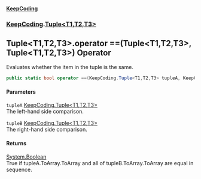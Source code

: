 #### [KeepCoding](index.md 'index')
### [KeepCoding](KeepCoding.md 'KeepCoding').[Tuple&lt;T1,T2,T3&gt;](KeepCoding_Tuple_T1_T2_T3_.md 'KeepCoding.Tuple&lt;T1,T2,T3&gt;')
## Tuple&lt;T1,T2,T3&gt;.operator ==(Tuple&lt;T1,T2,T3&gt;, Tuple&lt;T1,T2,T3&gt;) Operator
Evaluates whether the item in the tuple is the same.  
```csharp
public static bool operator ==(KeepCoding.Tuple<T1,T2,T3> tupleA, KeepCoding.Tuple<T1,T2,T3> tupleB);
```
#### Parameters
<a name='KeepCoding_Tuple_T1_T2_T3__op_Equality(KeepCoding_Tuple_T1_T2_T3__KeepCoding_Tuple_T1_T2_T3_)_tupleA'></a>
`tupleA` [KeepCoding.Tuple&lt;](KeepCoding_Tuple_T1_T2_T3_.md 'KeepCoding.Tuple&lt;T1,T2,T3&gt;')[T1](KeepCoding_Tuple_T1_T2_T3_.md#KeepCoding_Tuple_T1_T2_T3__T1 'KeepCoding.Tuple&lt;T1,T2,T3&gt;.T1')[,](KeepCoding_Tuple_T1_T2_T3_.md 'KeepCoding.Tuple&lt;T1,T2,T3&gt;')[T2](KeepCoding_Tuple_T1_T2_T3_.md#KeepCoding_Tuple_T1_T2_T3__T2 'KeepCoding.Tuple&lt;T1,T2,T3&gt;.T2')[,](KeepCoding_Tuple_T1_T2_T3_.md 'KeepCoding.Tuple&lt;T1,T2,T3&gt;')[T3](KeepCoding_Tuple_T1_T2_T3_.md#KeepCoding_Tuple_T1_T2_T3__T3 'KeepCoding.Tuple&lt;T1,T2,T3&gt;.T3')[&gt;](KeepCoding_Tuple_T1_T2_T3_.md 'KeepCoding.Tuple&lt;T1,T2,T3&gt;')  
The left-hand side comparison.
  
<a name='KeepCoding_Tuple_T1_T2_T3__op_Equality(KeepCoding_Tuple_T1_T2_T3__KeepCoding_Tuple_T1_T2_T3_)_tupleB'></a>
`tupleB` [KeepCoding.Tuple&lt;](KeepCoding_Tuple_T1_T2_T3_.md 'KeepCoding.Tuple&lt;T1,T2,T3&gt;')[T1](KeepCoding_Tuple_T1_T2_T3_.md#KeepCoding_Tuple_T1_T2_T3__T1 'KeepCoding.Tuple&lt;T1,T2,T3&gt;.T1')[,](KeepCoding_Tuple_T1_T2_T3_.md 'KeepCoding.Tuple&lt;T1,T2,T3&gt;')[T2](KeepCoding_Tuple_T1_T2_T3_.md#KeepCoding_Tuple_T1_T2_T3__T2 'KeepCoding.Tuple&lt;T1,T2,T3&gt;.T2')[,](KeepCoding_Tuple_T1_T2_T3_.md 'KeepCoding.Tuple&lt;T1,T2,T3&gt;')[T3](KeepCoding_Tuple_T1_T2_T3_.md#KeepCoding_Tuple_T1_T2_T3__T3 'KeepCoding.Tuple&lt;T1,T2,T3&gt;.T3')[&gt;](KeepCoding_Tuple_T1_T2_T3_.md 'KeepCoding.Tuple&lt;T1,T2,T3&gt;')  
The right-hand side comparison.
  
#### Returns
[System.Boolean](https://docs.microsoft.com/en-us/dotnet/api/System.Boolean 'System.Boolean')  
True if tupleA.ToArray.ToArray and all of tupleB.ToArray.ToArray are equal in sequence.
